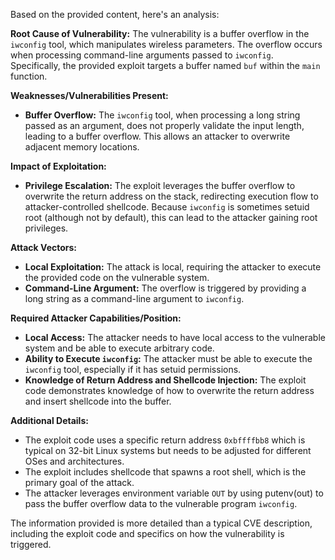 Based on the provided content, here's an analysis:

**Root Cause of Vulnerability:**
The vulnerability is a buffer overflow in the `iwconfig` tool, which manipulates wireless parameters. The overflow occurs when processing command-line arguments passed to `iwconfig`. Specifically, the provided exploit targets a buffer named `buf` within the `main` function.

**Weaknesses/Vulnerabilities Present:**
- **Buffer Overflow:** The `iwconfig` tool, when processing a long string passed as an argument, does not properly validate the input length, leading to a buffer overflow. This allows an attacker to overwrite adjacent memory locations.

**Impact of Exploitation:**
- **Privilege Escalation:** The exploit leverages the buffer overflow to overwrite the return address on the stack, redirecting execution flow to attacker-controlled shellcode. Because `iwconfig` is sometimes setuid root (although not by default), this can lead to the attacker gaining root privileges.

**Attack Vectors:**
- **Local Exploitation:** The attack is local, requiring the attacker to execute the provided code on the vulnerable system.
- **Command-Line Argument:** The overflow is triggered by providing a long string as a command-line argument to `iwconfig`.

**Required Attacker Capabilities/Position:**
- **Local Access:** The attacker needs to have local access to the vulnerable system and be able to execute arbitrary code.
- **Ability to Execute `iwconfig`:** The attacker must be able to execute the `iwconfig` tool, especially if it has setuid permissions.
- **Knowledge of Return Address and Shellcode Injection:** The exploit code demonstrates knowledge of how to overwrite the return address and insert shellcode into the buffer.

**Additional Details:**
- The exploit code uses a specific return address `0xbffffbb8` which is typical on 32-bit Linux systems but needs to be adjusted for different OSes and architectures.
- The exploit includes shellcode that spawns a root shell, which is the primary goal of the attack.
- The attacker leverages environment variable `OUT` by using putenv(out) to pass the buffer overflow data to the vulnerable program `iwconfig`.

The information provided is more detailed than a typical CVE description, including the exploit code and specifics on how the vulnerability is triggered.